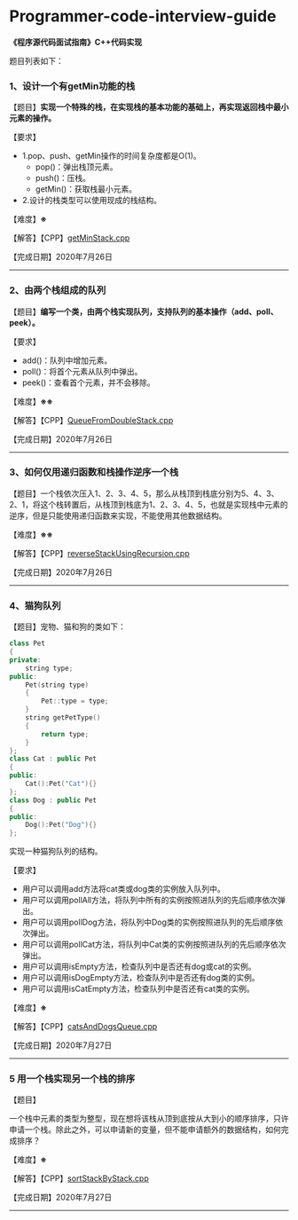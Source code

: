 # Programmer-code-interview-guide
**《程序源代码面试指南》C++代码实现**

题目列表如下：

### 1、设计一个有getMin功能的栈

【题目】**实现一个特殊的栈，在实现栈的基本功能的基础上，再实现返回栈中最小元素的操作。**

【要求】

 - 1.pop、push、getMin操作的时间复杂度都是O(1)。
   - pop()：弹出栈顶元素。
   - push()：压栈。
   - getMin()：获取栈最小元素。
- 2.设计的栈类型可以使用现成的栈结构。

【难度】**※**

【解答】【CPP】[getMinStack.cpp](./1、栈和队列/getMinStack.cpp)

【完成日期】2020年7月26日

---

### 2、由两个栈组成的队列

【题目】**编写一个类，由两个栈实现队列，支持队列的基本操作（add、poll、peek）。**

【要求】

- add()：队列中增加元素。
- poll()：将首个元素从队列中弹出。
- peek()：查看首个元素，并不会移除。

【难度】**※※**

【解答】【CPP】[QueueFromDoubleStack.cpp](./1、栈和队列/QueueFromDoubleStack.cpp)

【完成日期】2020年7月26日

---

### 3、如何仅用递归函数和栈操作逆序一个栈

【题目】一个栈依次压入1、2、3、4、5，那么从栈顶到栈底分别为5、4、3、2、1，将这个栈转置后，从栈顶到栈底为1、2、3、4、5，也就是实现栈中元素的逆序，但是只能使用递归函数来实现，不能使用其他数据结构。

【难度】**※※**

【解答】【CPP】[reverseStackUsingRecursion.cpp](./1、栈和队列/reverseStackUsingRecursion.cpp)

【完成日期】2020年7月26日

---

### 4、猫狗队列

【题目】宠物、猫和狗的类如下：

```C++
class Pet
{
private:
    string type;
public:
    Pet(string type)
    {
        Pet::type = type;
    }
    string getPetType()
    {
        return type;
    }
};
class Cat : public Pet
{
public:
    Cat():Pet("Cat"){}
};
class Dog : public Pet
{
public:
    Dog():Pet("Dog"){}
};
```

实现一种猫狗队列的结构。

【要求】

- 用户可以调用add方法将cat类或dog类的实例放入队列中。
- 用户可以调用pollAll方法，将队列中所有的实例按照进队列的先后顺序依次弹出。
- 用户可以调用pollDog方法，将队列中Dog类的实例按照进队列的先后顺序依次弹出。
- 用户可以调用pollCat方法，将队列中Cat类的实例按照进队列的先后顺序依次弹出。
- 用户可以调用isEmpty方法，检查队列中是否还有dog或cat的实例。
- 用户可以调用isDogEmpty方法，检查队列中是否还有dog类的实例。
- 用户可以调用isCatEmpty方法，检查队列中是否还有cat类的实例。

【难度】**※**

【解答】【CPP】[catsAndDogsQueue.cpp](./1、栈和队列/catsAndDogsQueue.cpp)

【完成日期】2020年7月27日

---

### 5 用一个栈实现另一个栈的排序

【题目】

一个栈中元素的类型为整型，现在想将该栈从顶到底按从大到小的顺序排序，只许申请一个栈。除此之外，可以申请新的变量，但不能申请额外的数据结构，如何完成排序？

【难度】**※**

【解答】【CPP】[sortStackByStack.cpp](./1、栈和队列/sortStackByStack.cpp)

【完成日期】2020年7月27日

---



